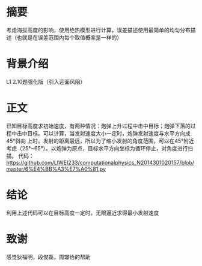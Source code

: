 # 摘要
  考虑海拔高度的影响，使用绝热模型进行计算，误差描述使用最简单的均匀分布描述（也就是在误差范围内每个取值概率是一样的）
# 背景介绍
  L1 2.10题强化版（引入迎面风阻）
# 正文
  已知目标高度求初始速度，有两种情况：炮弹上升过程中击中目标；炮弹下落的过程中击中目标。可以计算，当发射速度大小一定时，炮弹发射速度与水平方向成45°斜向
  上时，发射的距离最远，所以为了缩小发射的角度范围，可以在45°附近考虑（25°~65°）。以炮弹为原点，目标水平方向坐标为循环停止，对角度进行扫描。
  代码：https://github.com/LIWEI233/computationalphysics_N2014301020157/blob/master/6%E4%BB%A3%E7%A0%81.py
# 结论
  利用上述代码可以在目标高度一定时，无限逼近求得最小发射速度
# 致谢
  感觉狄福明，段俊磊，周璟怡的帮助
